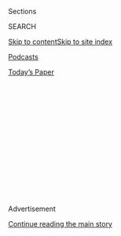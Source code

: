 <div id="app">

<div>

<div>

<div>

<div class="NYTAppHideMasthead css-1q2w90k e1suatyy0">

<div class="section css-ui9rw0 e1suatyy2">

<div class="css-eph4ug er09x8g0">

<div class="css-6n7j50">

</div>

<span class="css-1dv1kvn">Sections</span>

<div class="css-10488qs">

<span class="css-1dv1kvn">SEARCH</span>

</div>

[Skip to content](#site-content)[Skip to site
index](#site-index)

</div>

<div id="masthead-section-label" class="css-1wr3we4 eaxe0e00">

[Podcasts](https://www.nytimes3xbfgragh.onion/spotlight/podcasts)

</div>

<div class="css-10698na e1huz5gh0">

</div>

</div>

<div id="masthead-bar-one" class="section hasLinks css-15hmgas e1csuq9d3">

<div class="css-uqyvli e1csuq9d0">

</div>

<div class="css-1uqjmks e1csuq9d1">

</div>

<div class="css-9e9ivx">

[](https://myaccount.nytimes3xbfgragh.onion/auth/login?response_type=cookie&client_id=vi)

</div>

<div class="css-1bvtpon e1csuq9d2">

[Today’s
Paper](https://www.nytimes3xbfgragh.onion/section/todayspaper)

</div>

</div>

</div>

</div>

<div data-aria-hidden="false">

<div id="site-content" data-role="main">

<div>

<div class="css-1aor85t" style="opacity:0.000000001;z-index:-1;visibility:hidden">

<div class="css-1hqnpie">

<div class="css-epjblv">

<span class="css-17xtcya">[Podcasts](/spotlight/podcasts)</span><span class="css-x15j1o">|</span><span class="css-fwqvlz">‘Whatever
We Have, We Have to Work With
It’</span>

</div>

<div class="css-k008qs">

<div class="css-1iwv8en">

<span class="css-18z7m18"></span>

<div>

</div>

</div>

<span class="css-1n6z4y">https://nyti.ms/2SFDAGD</span>

<div class="css-1705lsu">

<div class="css-4xjgmj">

<div class="css-4skfbu" data-role="toolbar" data-aria-label="Social Media Share buttons, Save button, and Comments Panel with current comment count" data-testid="share-tools">

  - 
  - 
  - 
  - 
    
    <div class="css-6n7j50">
    
    </div>

  - 
  - 

</div>

</div>

</div>

</div>

</div>

</div>

<div id="NYT_TOP_BANNER_REGION" class="css-13pd83m">

</div>

<div id="top-wrapper" class="css-1sy8kpn">

<div id="top-slug" class="css-l9onyx">

Advertisement

</div>

[Continue reading the main
story](#after-top)

<div class="ad top-wrapper" style="text-align:center;height:100%;display:block;min-height:250px">

<div id="top" class="place-ad" data-position="top" data-size-key="top">

</div>

</div>

<div id="after-top">

</div>

</div>

<div>

<div class="css-1g7y0i5 e1drnplw0">

<div class="css-1ceswkc e1drnplw1">

</div>

<div class="css-f2fzwx e1drnplw2">

<div data-aria-labelledby="modal-title" data-role="region">

<div id="modal-title" class="css-mln36k">

transcript

</div>

<div class="css-pbq7ev">

</div>

<span>Back to Sugar
Calling</span>

<div class="css-f6lhej">

<div class="css-1ialerq">

<div class="css-1701swk">

bars

</div>

<div>

<div class="css-1t7yl1y">

0:00/28:58

</div>

<div class="css-og85jy">

\-28:58

</div>

</div>

</div>

</div>

<div class="css-15fbio0">

<div class="css-1p4nyns">

transcript

## ‘Whatever We Have, We Have to Work With It’

### Hosted by Cheryl Strayed, produced by Kelly Prime and edited by Sara Sarasohn. Editorial oversight by Wendy Dorr.

#### Cheryl Strayed talks with the writer Alice Walker about ancestors, solitude and the time it takes to heal.

Wednesday, May 6th, 2020

</div>

  - cheryl strayed  
    Today, I’m going to call Alice Walker. She won the Pulitzer Prize in
    fiction for her novel, The Color Purple. She was the first black
    woman to win that prize. She also won the National Book Award that
    year. She’s published many books, novels, poetry collections, essay
    collections. And she really for many decades now has been telling
    the truth about who we are and how we struggle and how we persist.
    Her most recent book is a collection of poetry called Taking the
    Arrow Out of the Heart. I’ve been reading it the past few days. It’s
    terrific.

  - \[music\]  
    So I don’t think there’s any better person to talk to right now than
    Alice Walker. I’m going to give her a call.

  - \[phone ringing\]

  - alice walker  
    Hello.

  - cheryl strayed  
    Hi, is this Alice?

  - alice walker  
    Yes.

  - cheryl strayed  
    Hi, this is Cheryl.

  - alice walker  
    Hi.

  - cheryl strayed  
    Hi, it’s so nice to talk to you and such an honor. Where are you
    now?

  - alice walker  
    Where am I? I’m in Mendocino in California in the middle of
    virtually nowhere, which is the perfect place to be. It’s very sunny
    and warm today. And it’s just, you know, it’s just beautiful. I’m
    just so happy to be here.

  - cheryl strayed  
    Have you been socially isolating? Are you there alone or with
    somebody else?

  - alice walker  
    Well, I was in Mexico for most of the winter.

  - cheryl strayed  
    Mhm.

  - alice walker  
    And I isolated pretty much there until I came back north. And yeah,
    I’ve been — you know, I see a few people. But we’re more than arm’s
    length — \[LAUGHS\]

  - cheryl strayed  
    Right.

  - alice walker  
    — apart. We wear our masks and have been very cautious and careful
    and loving of each other and respectful, you know? So we’re all just
    learning how to move together, apart.

  - cheryl strayed  
    Together, apart. What’s the experience been for you? Does it feel
    scary or lonely? What is your experience of what’s happened over
    this past month or so in our lives?

  - alice walker  
    Well, it is upsetting. It has its terrifying aspects, especially if
    you watch a lot of media.

  - cheryl strayed  
    Mm-hmm.

  - alice walker  
    So I don’t do a lot of that. If the virus is going to get me, it’s
    just going to get me \[LAUGHS\] the way any other thing would while
    I’m busy doing something else, you know?

  - cheryl strayed  
    Mhm.

  - alice walker  
    And that’s pretty much how I take it. You know, I work in my garden.
    And I read. And I write my blog. And I play with my dog a lot
    because that is so joyful.

  - cheryl strayed  
    Right. So listen, I was reading the other day in The New York Times
    that people are having strange or interesting or unusual dreams
    during this time. Or maybe they’re just remembering their dreams.
    And —

  - alice walker  
    Mhm.

  - cheryl strayed  
    — I remember reading that you pay attention to your dreams, as well.
    I’m wondering, have you had any strange pandemic-induced dreams?

  - alice walker  
    Now that is so interesting because usually I do dream a lot. And I’m
    fascinated by my dreams, whatever is going on in them. But during
    this period, I’m not dreaming. I’m —

  - cheryl strayed  
    Huh.

  - alice walker  
    — deeply sleeping.

  - cheryl strayed  
    I mean, you usually remember your dreams quite well. Do you have a
    theory about why you’re not remembering them now?

  - alice walker  
    I don’t. I don’t. I think it’s partly just that I have relaxed into
    the present and relaxed, also, into exactly where I am —

  - cheryl strayed  
    Mhm.

  - alice walker  
    — because I think on some level I understand and have really known
    that we’re imperiled, you know, all the time and in all kinds of
    ways. But I also have always made every effort to meet the glory of
    this existence in where it’s so apparent, which is, usually for me,
    in the woods, in silence, in a kind of solitude.
    
    So you know, a lot of that is still just my way. It is me going
    through this peril and whatever other peril — \[LAUGHS\] peril might
    appear —

  - cheryl strayed  
    \[LAUGHS\] Right.

  - alice walker  
    — you know, recognizing that with all of that, it’s still fabulous.
    I mean, it is just a stunning thing that we have here in life on
    this planet.

  - cheryl strayed  
    As you’re talking, I’m reminded that a word that I associate with
    you is joy. When I think of so much of your work, it’s so full of
    sorrow and hardship and really, very difficult things. But always,
    there is joy at its center. And I’m curious, how did you foster that
    within you? How did you nurture that within you as you lived through
    the various hard times of your life?

  - alice walker  
    Well, I think I had to accept that hard times are with us. And
    they’re with not just me but with most people and that they’re not
    avoidable. I mean, you can shift and not have that particular thing
    by doing something and avoiding it. But then that will catch you,
    too. So you know, as the Buddha said to us, there is suffering. And
    the question is always, well, what do you do with it? And does it
    have a use? And I maintain that it does and that, therefore, you
    should learn how to do it and accept that that’s what’s happening.
    And that way, you have a chance to find out what’s on the other side
    of that suffering because on the other side, there may well be the
    most amazing, joyful epiphany about reality.

  - cheryl strayed  
    Yeah, I’ve been reading your book, Taking the Arrow Out of the
    Heart, which is such a beautiful collection of poems. And I just
    loved the title, I want to say, of that book because I do think that
    that describes so aptly how it is I’ve healed my wounds. And
    everyone I know who’s healed their wounds have had to do that thing
    where they take the arrow out of their own heart.

  - alice walker  
    Well, Pema Chodron, the Buddhist nun and teacher, was very helpful
    in that area because I had actually — the way we encountered each
    other was I had a love affair that just ended terribly. And I was,
    you know, dying of pain and sorrow and suffering and loss and all
    those things. And I couldn’t seem to shake any of it. And then
    somebody came for an interview. And she brought Pema’s medicine
    about tonglen, this practice where you learn how to breathe in
    disaster and sorrow and pain and suffering and all those things,
    just let the darkness, the sadness, whatever, inside as much as you
    can. I mean, just fill yourself with it. But then you breathe out
    what you’d rather have yourself. And you breathe it out for everyone
    who is feeling as you’re feeling. And this resonated with me as a
    practice because it’s something that you can learn to do. It’s
    something that will take time to do. And actually, this pandemic is
    a great opportunity for people to learn this practice. And I
    recommend it.

  - cheryl strayed  
    So you breathe in the suffering and the difficulty or the ugliness.
    And you breathe out gratitude, beauty, appreciation.

  - alice walker  
    A walk on the beach, yeah —

  - cheryl strayed  
    Uh-huh.

  - alice walker  
    — but for everybody. I mean, the wonderful thing is that it’s for
    everybody. That’s where we are now. There is no longer any point in
    trying to breathe out just what’s good for you or to breathe in just
    your suffering and nobody else’s. \[LAUGHS\]

  - cheryl strayed  
    Right. Well, probably there was never a time to do that.

  - alice walker  
    Well, oh, no, that’s the American way.

  - cheryl strayed  
    \[LAUGHS\] That’s —

  - alice walker  
    I mean, you can breathe in what’s happening on your block, but you
    don’t really care what’s happening down in the ghetto.

  - cheryl strayed  
    Mhm.

  - alice walker  
    So it’s a different way of handling sorrow and distress. And I
    really prefer it because I like the idea that there’s no longer any
    point in trying to save just oneself, you know? There’s just no
    point.

  - cheryl strayed  
    Yeah.

  - alice walker  
    Mhm.

  - cheryl strayed  
    I loved what you said about breathing in that suffering for all of
    us. And yet, your sentiment in taking the arrow out of the heart is
    about that we all really do have to find a way to treat the wound we
    ourselves have individually. I’m curious about, how have you done
    that? You’ve done the breathing. You’ve done that work of accepting
    your suffering and breathing it out.

  - alice walker  
    Mhm.

  - cheryl strayed  
    But it seems to me this is something we have to do for ourselves
    over and over and over again —

  - alice walker  
    That’s right.

  - cheryl strayed  
    — to keep going.

  - alice walker  
    That’s right. And I mustn’t leave out the big factor here, which is
    time. Time might be one of the biggest factor, probably the biggest
    factor, in healing. And that’s one of the places we can get a little
    stuck because we don’t want to take time. We want it done. I
    remember I had a friend who — I was suffering terribly because of
    some love affair that had gone astray. And I said, well, how long
    did it take you to get over a broken heart or whatever? And she said
    two weeks. \[LAUGHING\]

  - cheryl strayed  
    Oh, dear. That wasn’t a very broken heart.

  - alice walker  
    And I did say to her, I said, well, you know, really my heart’s
    going to take a lot longer than that. And so it’s like that, I
    think, that we have our sufferings. And in my life, so many of the
    people that I have loved have been assassinated. And at times, when
    these things happen, you can’t imagine that you’ll ever stand up
    again. I mean, the pain is so intense and the sense of loss. You
    know, when Martin Luther King was assassinated, I had a miscarriage.
    It was physical as well as mental and spiritual. And so there’s no
    way of ever being able to say with any kind of truth when you will
    recover, when you will take that arrow out of your heart and stand
    up again either in the place that you were already standing or even
    a bit forward. You know, that’s the test. I mean, can you get up
    where you fell and at least hold that? Or can you get up where you
    fell and then take a step forward?

  - cheryl strayed  
    Mhm. So the first poem in your book, Taking the Arrow Out of the
    Heart, is called “The Long Road Home.” And it’s about Muhammad Ali.
    Would you be so kind as to read it to me?

  - alice walker  
    Sure, sure. Tell me why you like that one.

  - cheryl strayed  
    I just, I love, really — I so agree with you about this idea that
    our suffering can contain a gift.

  - alice walker  
    Yes.

  - cheryl strayed  
    And you write about that so beautifully and so powerfully across all
    of your books and all of the genres that you’ve written in. And so I
    saw aspects of that in this beautiful poem.

  - alice walker  
    OK, well, I loved Muhammad Ali. And of course, he was himself with
    all his foibles. But ultimately, he was someone who could not be
    forced to murder other people. And he refused to be drafted into an
    immoral war. And so I hold him in very high esteem. “The Long Road
    Home” for Muhammad Ali. “I am beginning to comprehend the mystery of
    the gift of suffering. It is true, as some have said, that it is a
    crucible in which the gold of one’s spirit is rendered and shines.
    Ali, you represent all of us who stand the test of suffering most
    often alone, because who could understand who or what has brought us
    to our feet? Their knees worn out, ancestors stood us up from the
    awkward position they had to honor on the floor beneath the floor. I
    have been weeping all day thinking of this, the cloud of witness,
    the endless teaching, the long road home.”

  - cheryl strayed  
    Beautiful. Tell me what you were thinking when you wrote this poem
    and what it means to you.

  - alice walker  
    Well, his refusal to be drafted into the Vietnam War and the
    suffering that came to him because of that, because they put him in
    prison. And they took away his title. And they did all the things
    that they thought would break him as a human being. And he accepted
    — you know, he found a place to stand. And he stood there. And
    this is also saying that this is our history, that we are standing
    on the shoulders of ancestors who could barely stand in the slave
    dungeons. But those ancestors are part of the reason that we stand,
    because they could not in that position. So it goes very deep in us
    now that we are surrounded by what I call the cloud of witness. And
    the cloud of witness for African-Americans are these ancestors who
    went through suffering that most Americans have never, ever thought
    about, still made sure that we got that we are supposed to honor
    other people. You know, we got that from them. And this is just such
    a miracle.

  - cheryl strayed  
    Mhm. In your own life when you were a young woman, how did you get
    called to write? And how did you come to that consciousness about
    what you owe the ancestors or what we all owe them?

  - alice walker  
    Oh, \[DEEPLY EXHALES\] I think, growing up, I was in a small
    community. People were close. And the music was good in church. And
    you just had this feeling, even before you understood it — because
    we didn’t study history exactly — but we could get it that somehow
    this beautiful — I mean, you can hear it in Aretha Franklin’s voice.
    I mean, there’s a good example. In Aretha Franklin’s voice, she is
    carrying the ancestral medicine for the tribe.

  - cheryl strayed  
    Hm, mhm.

  - alice walker  
    And that is so important to know, you know? So yeah, I had my little
    Easter speeches. And I had adoring relatives and friends in the
    church. And unfortunately, or fortunately, I really got very tired
    of the church by the time I was 12. And I went off into nature.

  - cheryl strayed  
    Mhm. And then when did you go off into writing?

  - alice walker  
    And into writing? \[LAUGHS\] Probably around the same time because
    if all my family was in church, that meant I had privacy and I could
    write at home.

  - cheryl strayed  
    Right. But when you first began seriously writing, did you
    experience it as a call? Or was it something more intellectual — you
    loved books and you thought, I’ll give it a try?

  - alice walker  
    You know, Cheryl, I honestly feel like I was just like any plant
    that produces a bloom or a twig or whatever plants produce, that it
    was just so natural. In fact, my mother says that when I was
    crawling, she would find me at the back of the house writing in the
    dirt with a twig.

  - cheryl strayed  
    \[LAUGHS\]

  - alice walker  
    And I just — it’s just completely natural. It really is. It’s just
    like, well, yeah, well, this is what one would do.

  - cheryl strayed  
    Are you turning to your writing now in this time of disconnect? Are
    you finding yourself drawn to making that connection that we can
    make in writing? Or are you staying away from it?

  - alice walker  
    Oh, I write all the time. And I have a blog, which I adore. I don’t
    care if I have only five people who read it —

  - cheryl strayed  
    \[LAUGHS\]

  - alice walker  
    — because my sign is Aquarius. And we love the idea of just sending
    thoughts through the air. I get on there, and I offer what I have
    and send it off and think very little more about it. And like any
    other thing that’s happening in nature — you know, I was out this
    morning picking irises. And I was just marveling at how that green
    stem, where you would never see any purple or white or orange or
    anything, suddenly out of that comes this incredible flower. And I
    love that feeling of connectivity with what is just blooming
    naturally.

  - cheryl strayed  
    Yeah, it is a powerful feeling. So I’m curious, how is it that — you
    turn to nature, obviously, when you’re seeking solace or beauty.
    What about wisdom?

  - alice walker  
    Well, I read a lot. I’ve always been drawn to wonderful books, like
    the I Ching, which I adore, all those long Russian novels. And I
    mean, I don’t know, just basically living and being open and
    interested. And wisdom just kind of accrues.

  - cheryl strayed  
    Right, right. So I read an interview with you that your favorite
    book is Jane Eyre. I’m wondering if you could just tell me about
    that. What is it that you feel — you said you felt such a deep
    kinship to that novel.

  - alice walker  
    I love Jane Eyre because Charlotte Bronte was in the middle of
    nowhere up there, wherever they were — \[LAUGHS\] cold.

  - cheryl strayed  
    In England somewhere.

  - alice walker  
    Right, right. And I’m trying to think of the actual village. But
    anyway, cold and dreary and no sun for most of the year, you know?
    And her father was oblivious to a lot. He never realized that his
    daughters were writing novels, for instance. But anyway, so there
    she was in this very strange place where she could not even admit
    being a woman writing a book. Her books had to be published under a
    man’s name. And she persevered and created this incredibly
    enthralling, romantic, but at the same time, in a way because of
    Jane’s character, stringent book which never lets women down. And
    this is a good thing to think about in some of these novels that
    people love. Often women are, in the end, let down. They’re not
    permitted to truly test their mettle when it comes to what they will
    and will not accept. And I love Jane because she stands on her
    little feet there with this man that she falls in love with. And she
    realizes that they could live in sin because they couldn’t get
    married because of the church.

  - cheryl strayed  
    Yeah, they couldn’t get married because he had — right, he was
    already married.

  - alice walker  
    He was married. And so the church, you know how the church is. So
    anyway —

  - cheryl strayed  
    Yeah.

  - alice walker  
    — they couldn’t get married. And really, she loved him so
    passionately that another kind of woman would have said, you know,
    let’s just go live in, I don’t know, Egypt or somewhere. But no, I
    mean, Jane has real integrity.
    
    And I love that. I think women, especially — you know, romance is
    all well and good. But when it makes you sell out your soul, it’s
    not worth having. So that’s one of the reasons I absolutely love it.

  - cheryl strayed  
    When did you first read Jane Eyre? How old were you?

  - alice walker  
    Oh, I was 13 or 14. \[LAUGHING\]

  - cheryl strayed  
    \[LAUGHS\] OK.

  - alice walker  
    But then I read it — Cheryl, I read it a lot after that.
    \[LAUGHING\]

  - cheryl strayed  
    Did you? \[LAUGHS\] Yeah, so you were swept up in that romance. You
    know, I think it’s interesting, a couple of the times that you’ve
    mentioned struggle, it’s been romantic heartbreak. And I’m
    wondering, are those the hardest things that you feel you’ve sort of
    survived and endured? Or what is the hardest thing you’ve lived
    through?

  - alice walker  
    Well, yeah, I lived through my daughter’s decision that I was not a
    good mother. And of course, I disagree. But there it is.

  - cheryl strayed  
    Aw.

  - alice walker  
    And we’re fine now. So I’m just telling you that that was a really
    difficult passage.

  - cheryl strayed  
    How did you get through that? How did you come to peace?

  - alice walker  
    Well, I think we just did, you know? I think at some point after 10
    years and with a grandson whom I really adore, I think we came to
    our senses more or less.

  - cheryl strayed  
    Mm-hmm.

  - alice walker  
    And that’s the other thing about time that I was referring to
    earlier. That part of getting the arrow out and finding the joy
    again is time. And what you do while you’re waiting means a lot. And
    so these periods when there is so much pain are great for deepening
    oneself. And that’s why study is a wonderful thing. I believe in
    study with my whole heart.

  - cheryl strayed  
    Mm-hmm. Yeah, it’s this concept of time I think has been really on
    my mind a lot. I have two teenage kids. And they are always
    inquiring like, OK, when can things go back to normal? And it’s
    really hard because before this pandemic, we all sort of thought we
    knew what we were going to be doing this summer or what was going to
    happen next month. And it’s very difficult to explain to them that
    we’re in an era right now of deep uncertainty that shows us that we
    don’t know what tomorrow will bring, which we never knew. But to
    talk to them about, like, even if this goes on a year, that’s
    actually, relative to the rest of our lives, just a short period of
    time. It doesn’t feel like it. And I know that that’s always how
    discomfort or suffering or difficult times feel. They feel like your
    heart will never mend, right?

  - alice walker  
    Mhm.

  - cheryl strayed  
    And this pain will last forever. This estrangement will go on and on
    and on. And then something shifts, and it’s a different time. I
    think that’s such a wise thing to remember. But wow, it’s hard to do
    that sometimes.

  - alice walker  
    Yeah, it is. And I think with children, it’s good to, I don’t know,
    have them use this time to do something they never thought they’d
    have time to do. You might ask them, was there something that you
    thought you’d never get around to, that you’d never have time to do,
    you’d never have time to explore? This is a perfect time for that.

  - cheryl strayed  
    Yeah, Alice, I’m really trying. \[LAUGHS\] I’m really trying to do
    that. But my teenagers are less cooperative with \[LAUGHS\] those
    instructions. Maybe if you tell them what to study, I can —
    \[LAUGHS\]

  - alice walker  
    No, no, no, Cheryl, trust me, no. This will probably go on a very
    long time —

  - cheryl strayed  
    Yeah.

  - alice walker  
    — in one form or another. Or it will recur in some other crazy way.
    And there will be plenty of time. So you just tell them the best
    counsel that you can offer. And then they will have to learn the
    rest.

  - cheryl strayed  
    Yeah, I try to do that. I try to be a guide to my children and open
    a space for them, especially now that they’re teenagers and they
    want that space. And here we are in this house all together all the
    time. And yeah, I’ll keep trying. I’ll keep trying, encouraging
    that.

  - alice walker  
    Well, my heart goes out to all of you because I actually like, very
    much, solitude. \[LAUGHING\]

  - cheryl strayed  
    \[LAUGHING\] You’re content.

  - alice walker  
    \[LAUGHING\] So I feel like, you know, well — but I just think that
    whatever we have, we have to work with it. And we can, and we do.

  - cheryl strayed  
    Yeah. So are you afraid that you’re going to get the virus? Are you
    afraid of your own risks when it comes to this virus?

  - alice walker  
    Well, I’m in a mode of accepting my fate and whatever that is, you
    know? I have no way, beyond trying to wear my gloves and my mask and
    keep people six feet away and all of that — there’s nothing more
    that I can do. And I’ve had a wonderful adventure. I mean, my life
    has been really just a huge adventure. I have no complaints about it
    really. I mean, whatever awful things that I had to basically help
    to change, we changed as much of those awful things as we could. I
    enjoyed that, even when it was dangerous. So I’ve had that. And you
    know, I, like everybody, in the middle of the night, I think, oh,
    dear, I hear it’s not a pretty sight dying from this virus. But I
    then tell myself, well, dying doesn’t take forever and that because
    I think that there is something on the other side of death, which is
    essentially more life. It may not be life that we recognize as life.
    \[LAUGHS\]

  - cheryl strayed  
    What do you think is on the other side, what kind of life?

  - alice walker  
    Well, nothing really dies, I mean, really. I mean, the personality
    here would not be around. But there is no such thing as just a
    non-existence.

  - cheryl strayed  
    I guess we all become the dirt from which the next flower blooms,
    right?

  - alice walker  
    Absolutely, yeah. So that’s comforting.

  - cheryl strayed  
    Yeah.

  - \[music\]  
    Well, Alice, it’s been really lovely to speak with you. Thank you so
    much for taking the time to chat with me today.

  - alice walker  
    Take care.

  - cheryl strayed  
    Thank you.

  - alice walker  
    And your family — to your family, say hello for me.

  - cheryl strayed  
    All right. Bye, bye.

  - alice walker  
    Bye.

  - \[music\]

  - cheryl strayed  
    I’m Cheryl Strayed. This is “Sugar Calling.” Next week, Billy
    Collins.

  - \[music\]

</div>

</div>

</div>

</div>

<div style="position:absolute;width:0;height:0;visibility:hidden;display:none">

</div>

<div style="width:100%">

<div class="css-18qqsen e1eullfg0" style="background-image:url(https://static01.graylady3jvrrxbe.onion/images/2020/04/29/podcasts/sugar-calling-album-art/sugar-calling-album-art-videoFifteenBySeven2610-v2.png)">

<div class="css-1hmsypo e1eullfg2">

<div class="css-131hid3 e1eullfg3">

<div class="css-1uhi299 e1eullfg1">

</div>

<div class="css-1tloyb6">

<div class="css-1kltdsh ehra6vc0">

[<span class="css-1f76qa2">![Sugar Calling
logo](https://static01.graylady3jvrrxbe.onion/images/2020/04/29/podcasts/sugar-calling-album-art/sugar-calling-album-art-square320.jpg)<span>Sugar
Calling</span></span>](https://www.nytimes3xbfgragh.onion/column/sugar-calling)<span class="css-1lhttlg ehra6vc1"><span class="css-sj5ozi ehra6vc2">Subscribe:</span></span>

  - [Apple Podcasts](https://itunes.apple.com/us/podcast/id1505881384)
  - [Google
    Podcasts](https://podcasts.google.com/?feed=aHR0cHM6Ly9yc3MuYXJ0MTkuY29tL3N1Z2FyLWNhbGxpbmc&ved=0CAUQrrcFahcKEwjA8Kyn09voAhUAAAAAHQAAAAAQBQ)

</div>

</div>

<div class="css-1r0dpua e1eullfg4">

<div class="css-1gu519p edye5kn0">

<div>

# ‘Whatever We Have, We Have to Work With It’

## Cheryl Strayed talks with the writer Alice Walker about ancestors, solitude and the time it takes to heal.

</div>

<span class="css-lsnb14 edye5kn4">Hosted by Cheryl Strayed, produced by
Kelly Prime and edited by Sara Sarasohn. Editorial oversight by Wendy
Dorr.</span>

<div class="css-1vd84sn">

<span class="css-16bt4xd">Transcript</span>

</div>

</div>

<div class="css-1g7y0i5 e1drnplw0">

<div class="css-1ceswkc e1drnplw1">

</div>

<div class="css-f2fzwx e1drnplw2">

<div data-aria-labelledby="modal-title" data-role="region">

<div id="modal-title" class="css-mln36k">

transcript

</div>

<div class="css-pbq7ev">

</div>

<span>Back to Sugar
Calling</span>

<div class="css-f6lhej">

<div class="css-1ialerq">

<div class="css-1701swk">

bars

</div>

<div>

<div class="css-1t7yl1y">

0:00/28:58

</div>

<div class="css-og85jy">

\-0:00

</div>

</div>

</div>

</div>

<div class="css-15fbio0">

<div class="css-1p4nyns">

transcript

## ‘Whatever We Have, We Have to Work With It’

### Hosted by Cheryl Strayed, produced by Kelly Prime and edited by Sara Sarasohn. Editorial oversight by Wendy Dorr.

#### Cheryl Strayed talks with the writer Alice Walker about ancestors, solitude and the time it takes to heal.

Wednesday, May 6th, 2020

</div>

  - cheryl strayed  
    Today, I’m going to call Alice Walker. She won the Pulitzer Prize in
    fiction for her novel, The Color Purple. She was the first black
    woman to win that prize. She also won the National Book Award that
    year. She’s published many books, novels, poetry collections, essay
    collections. And she really for many decades now has been telling
    the truth about who we are and how we struggle and how we persist.
    Her most recent book is a collection of poetry called Taking the
    Arrow Out of the Heart. I’ve been reading it the past few days. It’s
    terrific.

  - \[music\]  
    So I don’t think there’s any better person to talk to right now than
    Alice Walker. I’m going to give her a call.

  - \[phone ringing\]

  - alice walker  
    Hello.

  - cheryl strayed  
    Hi, is this Alice?

  - alice walker  
    Yes.

  - cheryl strayed  
    Hi, this is Cheryl.

  - alice walker  
    Hi.

  - cheryl strayed  
    Hi, it’s so nice to talk to you and such an honor. Where are you
    now?

  - alice walker  
    Where am I? I’m in Mendocino in California in the middle of
    virtually nowhere, which is the perfect place to be. It’s very sunny
    and warm today. And it’s just, you know, it’s just beautiful. I’m
    just so happy to be here.

  - cheryl strayed  
    Have you been socially isolating? Are you there alone or with
    somebody else?

  - alice walker  
    Well, I was in Mexico for most of the winter.

  - cheryl strayed  
    Mhm.

  - alice walker  
    And I isolated pretty much there until I came back north. And yeah,
    I’ve been — you know, I see a few people. But we’re more than arm’s
    length — \[LAUGHS\]

  - cheryl strayed  
    Right.

  - alice walker  
    — apart. We wear our masks and have been very cautious and careful
    and loving of each other and respectful, you know? So we’re all just
    learning how to move together, apart.

  - cheryl strayed  
    Together, apart. What’s the experience been for you? Does it feel
    scary or lonely? What is your experience of what’s happened over
    this past month or so in our lives?

  - alice walker  
    Well, it is upsetting. It has its terrifying aspects, especially if
    you watch a lot of media.

  - cheryl strayed  
    Mm-hmm.

  - alice walker  
    So I don’t do a lot of that. If the virus is going to get me, it’s
    just going to get me \[LAUGHS\] the way any other thing would while
    I’m busy doing something else, you know?

  - cheryl strayed  
    Mhm.

  - alice walker  
    And that’s pretty much how I take it. You know, I work in my garden.
    And I read. And I write my blog. And I play with my dog a lot
    because that is so joyful.

  - cheryl strayed  
    Right. So listen, I was reading the other day in The New York Times
    that people are having strange or interesting or unusual dreams
    during this time. Or maybe they’re just remembering their dreams.
    And —

  - alice walker  
    Mhm.

  - cheryl strayed  
    — I remember reading that you pay attention to your dreams, as well.
    I’m wondering, have you had any strange pandemic-induced dreams?

  - alice walker  
    Now that is so interesting because usually I do dream a lot. And I’m
    fascinated by my dreams, whatever is going on in them. But during
    this period, I’m not dreaming. I’m —

  - cheryl strayed  
    Huh.

  - alice walker  
    — deeply sleeping.

  - cheryl strayed  
    I mean, you usually remember your dreams quite well. Do you have a
    theory about why you’re not remembering them now?

  - alice walker  
    I don’t. I don’t. I think it’s partly just that I have relaxed into
    the present and relaxed, also, into exactly where I am —

  - cheryl strayed  
    Mhm.

  - alice walker  
    — because I think on some level I understand and have really known
    that we’re imperiled, you know, all the time and in all kinds of
    ways. But I also have always made every effort to meet the glory of
    this existence in where it’s so apparent, which is, usually for me,
    in the woods, in silence, in a kind of solitude.
    
    So you know, a lot of that is still just my way. It is me going
    through this peril and whatever other peril — \[LAUGHS\] peril might
    appear —

  - cheryl strayed  
    \[LAUGHS\] Right.

  - alice walker  
    — you know, recognizing that with all of that, it’s still fabulous.
    I mean, it is just a stunning thing that we have here in life on
    this planet.

  - cheryl strayed  
    As you’re talking, I’m reminded that a word that I associate with
    you is joy. When I think of so much of your work, it’s so full of
    sorrow and hardship and really, very difficult things. But always,
    there is joy at its center. And I’m curious, how did you foster that
    within you? How did you nurture that within you as you lived through
    the various hard times of your life?

  - alice walker  
    Well, I think I had to accept that hard times are with us. And
    they’re with not just me but with most people and that they’re not
    avoidable. I mean, you can shift and not have that particular thing
    by doing something and avoiding it. But then that will catch you,
    too. So you know, as the Buddha said to us, there is suffering. And
    the question is always, well, what do you do with it? And does it
    have a use? And I maintain that it does and that, therefore, you
    should learn how to do it and accept that that’s what’s happening.
    And that way, you have a chance to find out what’s on the other side
    of that suffering because on the other side, there may well be the
    most amazing, joyful epiphany about reality.

  - cheryl strayed  
    Yeah, I’ve been reading your book, Taking the Arrow Out of the
    Heart, which is such a beautiful collection of poems. And I just
    loved the title, I want to say, of that book because I do think that
    that describes so aptly how it is I’ve healed my wounds. And
    everyone I know who’s healed their wounds have had to do that thing
    where they take the arrow out of their own heart.

  - alice walker  
    Well, Pema Chodron, the Buddhist nun and teacher, was very helpful
    in that area because I had actually — the way we encountered each
    other was I had a love affair that just ended terribly. And I was,
    you know, dying of pain and sorrow and suffering and loss and all
    those things. And I couldn’t seem to shake any of it. And then
    somebody came for an interview. And she brought Pema’s medicine
    about tonglen, this practice where you learn how to breathe in
    disaster and sorrow and pain and suffering and all those things,
    just let the darkness, the sadness, whatever, inside as much as you
    can. I mean, just fill yourself with it. But then you breathe out
    what you’d rather have yourself. And you breathe it out for everyone
    who is feeling as you’re feeling. And this resonated with me as a
    practice because it’s something that you can learn to do. It’s
    something that will take time to do. And actually, this pandemic is
    a great opportunity for people to learn this practice. And I
    recommend it.

  - cheryl strayed  
    So you breathe in the suffering and the difficulty or the ugliness.
    And you breathe out gratitude, beauty, appreciation.

  - alice walker  
    A walk on the beach, yeah —

  - cheryl strayed  
    Uh-huh.

  - alice walker  
    — but for everybody. I mean, the wonderful thing is that it’s for
    everybody. That’s where we are now. There is no longer any point in
    trying to breathe out just what’s good for you or to breathe in just
    your suffering and nobody else’s. \[LAUGHS\]

  - cheryl strayed  
    Right. Well, probably there was never a time to do that.

  - alice walker  
    Well, oh, no, that’s the American way.

  - cheryl strayed  
    \[LAUGHS\] That’s —

  - alice walker  
    I mean, you can breathe in what’s happening on your block, but you
    don’t really care what’s happening down in the ghetto.

  - cheryl strayed  
    Mhm.

  - alice walker  
    So it’s a different way of handling sorrow and distress. And I
    really prefer it because I like the idea that there’s no longer any
    point in trying to save just oneself, you know? There’s just no
    point.

  - cheryl strayed  
    Yeah.

  - alice walker  
    Mhm.

  - cheryl strayed  
    I loved what you said about breathing in that suffering for all of
    us. And yet, your sentiment in taking the arrow out of the heart is
    about that we all really do have to find a way to treat the wound we
    ourselves have individually. I’m curious about, how have you done
    that? You’ve done the breathing. You’ve done that work of accepting
    your suffering and breathing it out.

  - alice walker  
    Mhm.

  - cheryl strayed  
    But it seems to me this is something we have to do for ourselves
    over and over and over again —

  - alice walker  
    That’s right.

  - cheryl strayed  
    — to keep going.

  - alice walker  
    That’s right. And I mustn’t leave out the big factor here, which is
    time. Time might be one of the biggest factor, probably the biggest
    factor, in healing. And that’s one of the places we can get a little
    stuck because we don’t want to take time. We want it done. I
    remember I had a friend who — I was suffering terribly because of
    some love affair that had gone astray. And I said, well, how long
    did it take you to get over a broken heart or whatever? And she said
    two weeks. \[LAUGHING\]

  - cheryl strayed  
    Oh, dear. That wasn’t a very broken heart.

  - alice walker  
    And I did say to her, I said, well, you know, really my heart’s
    going to take a lot longer than that. And so it’s like that, I
    think, that we have our sufferings. And in my life, so many of the
    people that I have loved have been assassinated. And at times, when
    these things happen, you can’t imagine that you’ll ever stand up
    again. I mean, the pain is so intense and the sense of loss. You
    know, when Martin Luther King was assassinated, I had a miscarriage.
    It was physical as well as mental and spiritual. And so there’s no
    way of ever being able to say with any kind of truth when you will
    recover, when you will take that arrow out of your heart and stand
    up again either in the place that you were already standing or even
    a bit forward. You know, that’s the test. I mean, can you get up
    where you fell and at least hold that? Or can you get up where you
    fell and then take a step forward?

  - cheryl strayed  
    Mhm. So the first poem in your book, Taking the Arrow Out of the
    Heart, is called “The Long Road Home.” And it’s about Muhammad Ali.
    Would you be so kind as to read it to me?

  - alice walker  
    Sure, sure. Tell me why you like that one.

  - cheryl strayed  
    I just, I love, really — I so agree with you about this idea that
    our suffering can contain a gift.

  - alice walker  
    Yes.

  - cheryl strayed  
    And you write about that so beautifully and so powerfully across all
    of your books and all of the genres that you’ve written in. And so I
    saw aspects of that in this beautiful poem.

  - alice walker  
    OK, well, I loved Muhammad Ali. And of course, he was himself with
    all his foibles. But ultimately, he was someone who could not be
    forced to murder other people. And he refused to be drafted into an
    immoral war. And so I hold him in very high esteem. “The Long Road
    Home” for Muhammad Ali. “I am beginning to comprehend the mystery of
    the gift of suffering. It is true, as some have said, that it is a
    crucible in which the gold of one’s spirit is rendered and shines.
    Ali, you represent all of us who stand the test of suffering most
    often alone, because who could understand who or what has brought us
    to our feet? Their knees worn out, ancestors stood us up from the
    awkward position they had to honor on the floor beneath the floor. I
    have been weeping all day thinking of this, the cloud of witness,
    the endless teaching, the long road home.”

  - cheryl strayed  
    Beautiful. Tell me what you were thinking when you wrote this poem
    and what it means to you.

  - alice walker  
    Well, his refusal to be drafted into the Vietnam War and the
    suffering that came to him because of that, because they put him in
    prison. And they took away his title. And they did all the things
    that they thought would break him as a human being. And he accepted
    — you know, he found a place to stand. And he stood there. And
    this is also saying that this is our history, that we are standing
    on the shoulders of ancestors who could barely stand in the slave
    dungeons. But those ancestors are part of the reason that we stand,
    because they could not in that position. So it goes very deep in us
    now that we are surrounded by what I call the cloud of witness. And
    the cloud of witness for African-Americans are these ancestors who
    went through suffering that most Americans have never, ever thought
    about, still made sure that we got that we are supposed to honor
    other people. You know, we got that from them. And this is just such
    a miracle.

  - cheryl strayed  
    Mhm. In your own life when you were a young woman, how did you get
    called to write? And how did you come to that consciousness about
    what you owe the ancestors or what we all owe them?

  - alice walker  
    Oh, \[DEEPLY EXHALES\] I think, growing up, I was in a small
    community. People were close. And the music was good in church. And
    you just had this feeling, even before you understood it — because
    we didn’t study history exactly — but we could get it that somehow
    this beautiful — I mean, you can hear it in Aretha Franklin’s voice.
    I mean, there’s a good example. In Aretha Franklin’s voice, she is
    carrying the ancestral medicine for the tribe.

  - cheryl strayed  
    Hm, mhm.

  - alice walker  
    And that is so important to know, you know? So yeah, I had my little
    Easter speeches. And I had adoring relatives and friends in the
    church. And unfortunately, or fortunately, I really got very tired
    of the church by the time I was 12. And I went off into nature.

  - cheryl strayed  
    Mhm. And then when did you go off into writing?

  - alice walker  
    And into writing? \[LAUGHS\] Probably around the same time because
    if all my family was in church, that meant I had privacy and I could
    write at home.

  - cheryl strayed  
    Right. But when you first began seriously writing, did you
    experience it as a call? Or was it something more intellectual — you
    loved books and you thought, I’ll give it a try?

  - alice walker  
    You know, Cheryl, I honestly feel like I was just like any plant
    that produces a bloom or a twig or whatever plants produce, that it
    was just so natural. In fact, my mother says that when I was
    crawling, she would find me at the back of the house writing in the
    dirt with a twig.

  - cheryl strayed  
    \[LAUGHS\]

  - alice walker  
    And I just — it’s just completely natural. It really is. It’s just
    like, well, yeah, well, this is what one would do.

  - cheryl strayed  
    Are you turning to your writing now in this time of disconnect? Are
    you finding yourself drawn to making that connection that we can
    make in writing? Or are you staying away from it?

  - alice walker  
    Oh, I write all the time. And I have a blog, which I adore. I don’t
    care if I have only five people who read it —

  - cheryl strayed  
    \[LAUGHS\]

  - alice walker  
    — because my sign is Aquarius. And we love the idea of just sending
    thoughts through the air. I get on there, and I offer what I have
    and send it off and think very little more about it. And like any
    other thing that’s happening in nature — you know, I was out this
    morning picking irises. And I was just marveling at how that green
    stem, where you would never see any purple or white or orange or
    anything, suddenly out of that comes this incredible flower. And I
    love that feeling of connectivity with what is just blooming
    naturally.

  - cheryl strayed  
    Yeah, it is a powerful feeling. So I’m curious, how is it that — you
    turn to nature, obviously, when you’re seeking solace or beauty.
    What about wisdom?

  - alice walker  
    Well, I read a lot. I’ve always been drawn to wonderful books, like
    the I Ching, which I adore, all those long Russian novels. And I
    mean, I don’t know, just basically living and being open and
    interested. And wisdom just kind of accrues.

  - cheryl strayed  
    Right, right. So I read an interview with you that your favorite
    book is Jane Eyre. I’m wondering if you could just tell me about
    that. What is it that you feel — you said you felt such a deep
    kinship to that novel.

  - alice walker  
    I love Jane Eyre because Charlotte Bronte was in the middle of
    nowhere up there, wherever they were — \[LAUGHS\] cold.

  - cheryl strayed  
    In England somewhere.

  - alice walker  
    Right, right. And I’m trying to think of the actual village. But
    anyway, cold and dreary and no sun for most of the year, you know?
    And her father was oblivious to a lot. He never realized that his
    daughters were writing novels, for instance. But anyway, so there
    she was in this very strange place where she could not even admit
    being a woman writing a book. Her books had to be published under a
    man’s name. And she persevered and created this incredibly
    enthralling, romantic, but at the same time, in a way because of
    Jane’s character, stringent book which never lets women down. And
    this is a good thing to think about in some of these novels that
    people love. Often women are, in the end, let down. They’re not
    permitted to truly test their mettle when it comes to what they will
    and will not accept. And I love Jane because she stands on her
    little feet there with this man that she falls in love with. And she
    realizes that they could live in sin because they couldn’t get
    married because of the church.

  - cheryl strayed  
    Yeah, they couldn’t get married because he had — right, he was
    already married.

  - alice walker  
    He was married. And so the church, you know how the church is. So
    anyway —

  - cheryl strayed  
    Yeah.

  - alice walker  
    — they couldn’t get married. And really, she loved him so
    passionately that another kind of woman would have said, you know,
    let’s just go live in, I don’t know, Egypt or somewhere. But no, I
    mean, Jane has real integrity.
    
    And I love that. I think women, especially — you know, romance is
    all well and good. But when it makes you sell out your soul, it’s
    not worth having. So that’s one of the reasons I absolutely love it.

  - cheryl strayed  
    When did you first read Jane Eyre? How old were you?

  - alice walker  
    Oh, I was 13 or 14. \[LAUGHING\]

  - cheryl strayed  
    \[LAUGHS\] OK.

  - alice walker  
    But then I read it — Cheryl, I read it a lot after that.
    \[LAUGHING\]

  - cheryl strayed  
    Did you? \[LAUGHS\] Yeah, so you were swept up in that romance. You
    know, I think it’s interesting, a couple of the times that you’ve
    mentioned struggle, it’s been romantic heartbreak. And I’m
    wondering, are those the hardest things that you feel you’ve sort of
    survived and endured? Or what is the hardest thing you’ve lived
    through?

  - alice walker  
    Well, yeah, I lived through my daughter’s decision that I was not a
    good mother. And of course, I disagree. But there it is.

  - cheryl strayed  
    Aw.

  - alice walker  
    And we’re fine now. So I’m just telling you that that was a really
    difficult passage.

  - cheryl strayed  
    How did you get through that? How did you come to peace?

  - alice walker  
    Well, I think we just did, you know? I think at some point after 10
    years and with a grandson whom I really adore, I think we came to
    our senses more or less.

  - cheryl strayed  
    Mm-hmm.

  - alice walker  
    And that’s the other thing about time that I was referring to
    earlier. That part of getting the arrow out and finding the joy
    again is time. And what you do while you’re waiting means a lot. And
    so these periods when there is so much pain are great for deepening
    oneself. And that’s why study is a wonderful thing. I believe in
    study with my whole heart.

  - cheryl strayed  
    Mm-hmm. Yeah, it’s this concept of time I think has been really on
    my mind a lot. I have two teenage kids. And they are always
    inquiring like, OK, when can things go back to normal? And it’s
    really hard because before this pandemic, we all sort of thought we
    knew what we were going to be doing this summer or what was going to
    happen next month. And it’s very difficult to explain to them that
    we’re in an era right now of deep uncertainty that shows us that we
    don’t know what tomorrow will bring, which we never knew. But to
    talk to them about, like, even if this goes on a year, that’s
    actually, relative to the rest of our lives, just a short period of
    time. It doesn’t feel like it. And I know that that’s always how
    discomfort or suffering or difficult times feel. They feel like your
    heart will never mend, right?

  - alice walker  
    Mhm.

  - cheryl strayed  
    And this pain will last forever. This estrangement will go on and on
    and on. And then something shifts, and it’s a different time. I
    think that’s such a wise thing to remember. But wow, it’s hard to do
    that sometimes.

  - alice walker  
    Yeah, it is. And I think with children, it’s good to, I don’t know,
    have them use this time to do something they never thought they’d
    have time to do. You might ask them, was there something that you
    thought you’d never get around to, that you’d never have time to do,
    you’d never have time to explore? This is a perfect time for that.

  - cheryl strayed  
    Yeah, Alice, I’m really trying. \[LAUGHS\] I’m really trying to do
    that. But my teenagers are less cooperative with \[LAUGHS\] those
    instructions. Maybe if you tell them what to study, I can —
    \[LAUGHS\]

  - alice walker  
    No, no, no, Cheryl, trust me, no. This will probably go on a very
    long time —

  - cheryl strayed  
    Yeah.

  - alice walker  
    — in one form or another. Or it will recur in some other crazy way.
    And there will be plenty of time. So you just tell them the best
    counsel that you can offer. And then they will have to learn the
    rest.

  - cheryl strayed  
    Yeah, I try to do that. I try to be a guide to my children and open
    a space for them, especially now that they’re teenagers and they
    want that space. And here we are in this house all together all the
    time. And yeah, I’ll keep trying. I’ll keep trying, encouraging
    that.

  - alice walker  
    Well, my heart goes out to all of you because I actually like, very
    much, solitude. \[LAUGHING\]

  - cheryl strayed  
    \[LAUGHING\] You’re content.

  - alice walker  
    \[LAUGHING\] So I feel like, you know, well — but I just think that
    whatever we have, we have to work with it. And we can, and we do.

  - cheryl strayed  
    Yeah. So are you afraid that you’re going to get the virus? Are you
    afraid of your own risks when it comes to this virus?

  - alice walker  
    Well, I’m in a mode of accepting my fate and whatever that is, you
    know? I have no way, beyond trying to wear my gloves and my mask and
    keep people six feet away and all of that — there’s nothing more
    that I can do. And I’ve had a wonderful adventure. I mean, my life
    has been really just a huge adventure. I have no complaints about it
    really. I mean, whatever awful things that I had to basically help
    to change, we changed as much of those awful things as we could. I
    enjoyed that, even when it was dangerous. So I’ve had that. And you
    know, I, like everybody, in the middle of the night, I think, oh,
    dear, I hear it’s not a pretty sight dying from this virus. But I
    then tell myself, well, dying doesn’t take forever and that because
    I think that there is something on the other side of death, which is
    essentially more life. It may not be life that we recognize as life.
    \[LAUGHS\]

  - cheryl strayed  
    What do you think is on the other side, what kind of life?

  - alice walker  
    Well, nothing really dies, I mean, really. I mean, the personality
    here would not be around. But there is no such thing as just a
    non-existence.

  - cheryl strayed  
    I guess we all become the dirt from which the next flower blooms,
    right?

  - alice walker  
    Absolutely, yeah. So that’s comforting.

  - cheryl strayed  
    Yeah.

  - \[music\]  
    Well, Alice, it’s been really lovely to speak with you. Thank you so
    much for taking the time to chat with me today.

  - alice walker  
    Take care.

  - cheryl strayed  
    Thank you.

  - alice walker  
    And your family — to your family, say hello for me.

  - cheryl strayed  
    All right. Bye, bye.

  - alice walker  
    Bye.

  - \[music\]

  - cheryl strayed  
    I’m Cheryl Strayed. This is “Sugar Calling.” Next week, Billy
    Collins.

  - \[music\]

</div>

</div>

</div>

</div>

</div>

<div class="css-1xgepvx e1eullfg5">

</div>

</div>

</div>

</div>

<div class="css-fnovkn e1gfokfg0">

<span class="css-1ly73wi e1tej78p0">Previous</span>

<div class="css-1s78rjm e1gfokfg1">

<div class="css-uq6cyc e1gfokfg3" data-recirc-bar-item="true">

<div class="css-hoe9xz">

<span class="css-nxkttv">More episodes
of</span><span class="css-19zi9mh">Sugar
Calling</span>

</div>

</div>

<div class="css-uq6cyc e1gfokfg3" data-recirc-bar-item="true">

[![](https://static01.graylady3jvrrxbe.onion/images/2020/05/22/podcasts/20sugar-hajo3/20sugar-hajo3-thumbLarge.jpg)](https://www.nytimes3xbfgragh.onion/2020/05/20/podcasts/sugar-calling-joy-harjo-poetry-virus.html?action=click&module=audio-series-bar&region=header&pgtype=Article)

<div class="css-14o8mz7 e1gfokfg2">

</div>

<div class="css-1qq8bvn">

May 20, 2020<span>  <span class="css-orcm78">•</span> 
35:30</span><span class="css-i5svdo">‘I Release You,
Fear’</span>

</div>

</div>

<div class="css-uq6cyc e1gfokfg3" data-recirc-bar-item="true">

[![](https://static01.graylady3jvrrxbe.onion/images/2020/05/13/podcasts/13sugar-calling/13sugar-calling-thumbLarge.jpg)](https://www.nytimes3xbfgragh.onion/2020/05/13/podcasts/sugar-calling-billy-collins-poetry-virus.html?action=click&module=audio-series-bar&region=header&pgtype=Article)

<div class="css-14o8mz7 e1gfokfg2">

</div>

<div class="css-1qq8bvn">

May 13, 2020<span class="css-i5svdo">‘There’s a Quiet All Over the
World’</span>

</div>

</div>

<div class="css-uq6cyc e1gfokfg3" data-recirc-bar-item="true">

[![](https://static01.graylady3jvrrxbe.onion/images/2020/05/06/podcasts/06sugarcalling/06sugarcalling-thumbLarge.jpg)](https://www.nytimes3xbfgragh.onion/2020/05/06/podcasts/sugar-calling-alice-walker-quarantine-virus.html?action=click&module=audio-series-bar&region=header&pgtype=Article)

<div class="css-14o8mz7 e1gfokfg2">

</div>

<div class="css-1qq8bvn">

May 6, 2020<span>  <span class="css-orcm78">•</span> 
28:58</span><span class="css-i5svdo">‘Whatever We Have, We Have to Work
With
It’</span>

</div>

</div>

<div class="css-uq6cyc e1gfokfg3" data-recirc-bar-item="true">

[![](https://static01.graylady3jvrrxbe.onion/images/2020/04/29/podcasts/29sugarcalliing-blume-sub/29sugarcalliing-blume-sub-thumbLarge.jpg)](https://www.nytimes3xbfgragh.onion/2020/04/29/podcasts/sugar-calling-judy-blume-quarantine-virus.html?action=click&module=audio-series-bar&region=header&pgtype=Article)

<div class="css-14o8mz7 e1gfokfg2">

</div>

<div class="css-1qq8bvn">

April 29, 2020<span class="css-i5svdo">‘This Terrible Thing Is
Happening, but the World Goes
On.’</span>

</div>

</div>

<div class="css-uq6cyc e1gfokfg3" data-recirc-bar-item="true">

[![](https://static01.graylady3jvrrxbe.onion/images/2020/04/27/podcasts/22sugarcalling/22sugarcalling-thumbLarge.jpg)](https://www.nytimes3xbfgragh.onion/2020/04/22/podcasts/sugar-calling-amy-tan-quarantine-virus.html?action=click&module=audio-series-bar&region=header&pgtype=Article)

<div class="css-14o8mz7 e1gfokfg2">

</div>

<div class="css-1qq8bvn">

April 22, 2020<span>  <span class="css-orcm78">•</span> 
39:19</span><span class="css-i5svdo">‘You Don’t Take Dictation. You Find
the
Truth.’</span>

</div>

</div>

<div class="css-uq6cyc e1gfokfg3" data-recirc-bar-item="true">

[![](https://static01.graylady3jvrrxbe.onion/images/2020/04/21/podcasts/15sugarcalling1/15sugarcalling1-thumbLarge.jpg)](https://www.nytimes3xbfgragh.onion/2020/04/15/podcasts/sugar-calling-pico-iyer-coronavirus.html?action=click&module=audio-series-bar&region=header&pgtype=Article)

<div class="css-14o8mz7 e1gfokfg2">

</div>

<div class="css-1qq8bvn">

April 15, 2020<span>  <span class="css-orcm78">•</span> 
35:45</span><span class="css-i5svdo">‘Joyful Participation in a World of
Sorrows’</span>

</div>

</div>

<div class="css-uq6cyc e1gfokfg3" data-recirc-bar-item="true">

[![](https://static01.graylady3jvrrxbe.onion/images/2020/04/02/books/08sugarcalling1/08sugarcalling1-thumbLarge-v3.jpg)](https://www.nytimes3xbfgragh.onion/2020/04/08/podcasts/sugar-calling-margaret-atwood-coronavirus.html?action=click&module=audio-series-bar&region=header&pgtype=Article)

<div class="css-14o8mz7 e1gfokfg2">

</div>

<div class="css-1qq8bvn">

April 8, 2020<span>  <span class="css-orcm78">•</span> 
34:32</span><span class="css-i5svdo">‘Roll Up Your Sleeves,
Girls’</span>

</div>

</div>

<div class="css-uq6cyc e1gfokfg3" data-recirc-bar-item="true">

[![](https://static01.graylady3jvrrxbe.onion/images/2020/04/09/podcasts/03sugarcalling-image/merlin_171264408_4ac7fc67-d8cc-45b9-9ec6-bdd20672e694-thumbLarge.jpg)](https://www.nytimes3xbfgragh.onion/2020/04/03/podcasts/sugar-calling-george-saunders-coronavirus.html?action=click&module=audio-series-bar&region=header&pgtype=Article)

<div class="css-14o8mz7 e1gfokfg2">

</div>

<div class="css-1qq8bvn">

April 3, 2020<span>  <span class="css-orcm78">•</span> 
41:16</span><span class="css-i5svdo">‘Everything Is Always Keep
Changing’</span>

</div>

</div>

<div class="css-uq6cyc e1gfokfg3" data-recirc-bar-item="true">

<div class="css-1o3broy">

[<span class="css-nxkttv">See All Episodes
of</span><span class="css-cbc4vz">Sugar
Calling</span>](https://www.nytimes3xbfgragh.onion/column/sugar-calling)

</div>

</div>

</div>

<span class="css-1ly73wi e1tej78p0">Next</span>

</div>

</div>

<div class="css-1tlsmx">

May 6,
2020

<div>

<div class="css-4xjgmj">

<div class="css-d8bdto" data-role="toolbar" data-aria-label="Social Media Share buttons, Save button, and Comments Panel with current comment count" data-testid="share-tools">

  - 
  - 
  - 
  - 
    
    <div class="css-6n7j50">
    
    </div>

  - 
  - 

</div>

</div>

</div>

</div>

</div>

<div class="section meteredContent css-1r7ky0e" name="articleBody" itemprop="articleBody">

<div class="css-1fanzo5 StoryBodyCompanionColumn">

<div class="css-53u6y8">

***Listen and subscribe to our podcast from your mobile device:***
**[*Via Apple
Podcasts*](https://podcasts.apple.com/us/podcast/sugar-calling/id1505881384)**
***|*** **[*Via
Spotify*](https://open.spotify.com/show/4U8hPiNGIBvTS9zLeiDCN7?si=gRyigD47SPWl-QWgNjgt2w)**
***|*** **[*Via
Stitcher*](https://www.stitcher.com/podcast/the-new-york-times/sugar-calling)**

## ‘That’s the test. I mean, can you get up where you fell and at least hold that? Or can you get up where you fell and then take a step forward?’

*— The author Alice Walker*

Today, Cheryl calls Alice Walker, the poet and novelist, at her home in
Mendocino, Calif. Alice tells Cheryl about her natural inclination for
writing: “My mother says that when I was crawling, she would find me at
the back of the house, writing in the dirt with a twig.”

Cheryl asks Alice about remembering her dreams, and the two discuss
suffering and resilience — via the boxing world champion Muhammad Ali.

</div>

</div>

<div class="css-79elbk" data-testid="photoviewer-wrapper">

<div class="css-z3e15g" data-testid="photoviewer-wrapper-hidden">

</div>

<div class="css-1a48zt4 ehw59r15" data-testid="photoviewer-children">

![<span class="css-16f3y1r e13ogyst0" data-aria-hidden="true">The author
Alice Walker in
2015.</span><span class="css-cnj6d5 e1z0qqy90" itemprop="copyrightHolder"><span class="css-1ly73wi e1tej78p0">Credit...</span><span>Peter
Earl McCollough for The New York
Times</span></span>](https://static01.graylady3jvrrxbe.onion/images/2020/05/06/podcasts/06sugarcalling/merlin_148381932_a062d891-1508-4959-8092-be7ae15b35c3-articleLarge.jpg?quality=75&auto=webp&disable=upscale)

</div>

</div>

<div class="css-1fanzo5 StoryBodyCompanionColumn">

<div class="css-53u6y8">

### **On today’s episode:**

[Alice Walker](https://alicewalkersgarden.com/) is a poet, writer and
political activist. She is the author of over 30 novels, children’s
books, and collections of poetry and short stories. Her 1982 novel “The
Color Purple,” [made her the first black woman to win the Pulitzer Prize
in
fiction](https://www.nytimes3xbfgragh.onion/2004/10/24/books/review/alice-walker-in-love-and-trouble.html).
That novel also won the National Book Award, and was
[adapted](https://www.nytimes3xbfgragh.onion/2005/12/02/theater/reviews/one-womans-awakening-in-double-time.html)
into two [heart-clutching,
gospel-flavored](https://www.nytimes3xbfgragh.onion/2015/12/11/theater/review-the-color-purple-on-broadway-stripped-to-its-essence.html)
Broadway musicals.

### **Alice Walker’s quarantine reading list:**

  - “[The Coming](https://us.macmillan.com/books/9781466890671),” by
    Daniel Black

  - “[Hitting a Straight Lick With a Crooked
    Stick](https://www.harpercollins.com/9780062915795/hitting-a-straight-lick-with-a-crooked-stick/),”
    by Zora Neale Hurston

<!-- end list -->

  - “[Signs Preceding the End of the
    World](https://www.amazon.com/dp/B00U58TZH6/ref=dp-kindle-redirect?_encoding=UTF8&btkr=1),”
    by Yuri Herrera

  - “[Small Fry](https://groveatlantic.com/book/small-fry/),” by Lisa
    Brennan-Jobs

  - “[The Water
    Dancer](https://www.penguinrandomhouse.com/books/550171/the-water-dancer-by-ta-nehisi-coates/),”
    by Ta-Nehisi Coates

-----

Cheryl Strayed is the author of “Tiny Beautiful Things,” “Torch,” “Brave
Enough,” and the New York Times best seller “Wild.” Her books have been
translated into more than 40 languages. She lives in Portland, Ore.
[@CherylStrayed](https://twitter.com/CherylStrayed?ref_src=twsrc%5Egoogle%7Ctwcamp%5Eserp%7Ctwgr%5Eauthor)

“Sugar Calling” is produced by Kelly Prime and edited by Sara Sarasohn,
with editorial oversight by Wendy Dorr. This episode was mixed by Jamie
Collazo. Our theme music is by Dan Powell.

</div>

</div>

</div>

<div>

</div>

<div>

</div>

<div>

</div>

<div>

<div id="bottom-wrapper" class="css-1ede5it">

<div id="bottom-slug" class="css-l9onyx">

Advertisement

</div>

[Continue reading the main
story](#after-bottom)

<div id="bottom" class="ad bottom-wrapper" style="text-align:center;height:100%;display:block;min-height:90px">

</div>

<div id="after-bottom">

</div>

</div>

</div>

</div>

</div>

## Site Index

<div>

</div>

## Site Information Navigation

  - [© <span>2020</span> <span>The New York Times
    Company</span>](https://help.nytimes3xbfgragh.onion/hc/en-us/articles/115014792127-Copyright-notice)

<!-- end list -->

  - [NYTCo](https://www.nytco.com/)
  - [Contact
    Us](https://help.nytimes3xbfgragh.onion/hc/en-us/articles/115015385887-Contact-Us)
  - [Work with us](https://www.nytco.com/careers/)
  - [Advertise](https://nytmediakit.com/)
  - [T Brand Studio](http://www.tbrandstudio.com/)
  - [Your Ad
    Choices](https://www.nytimes3xbfgragh.onion/privacy/cookie-policy#how-do-i-manage-trackers)
  - [Privacy](https://www.nytimes3xbfgragh.onion/privacy)
  - [Terms of
    Service](https://help.nytimes3xbfgragh.onion/hc/en-us/articles/115014893428-Terms-of-service)
  - [Terms of
    Sale](https://help.nytimes3xbfgragh.onion/hc/en-us/articles/115014893968-Terms-of-sale)
  - [Site
    Map](https://spiderbites.nytimes3xbfgragh.onion)
  - [Help](https://help.nytimes3xbfgragh.onion/hc/en-us)
  - [Subscriptions](https://www.nytimes3xbfgragh.onion/subscription?campaignId=37WXW)

</div>

</div>

</div>

</div>
